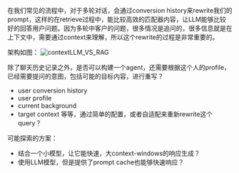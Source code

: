 在我们常见的流程中，对于多轮对话，会通过conversion history来rewrite我们的prompt，这样的在retrieve过程中，能比较高效的匹配器内容，让LLM能够比较好的回答用户问题。因为多轮中客户的问题，很多情况是追问的，很多信息就是在上下文中，需要通过context来理解，所以这个rewrite的过程是非常重要的。

架构如图：
![contextLLM_VS_RAG](./上下文感知RAG_EnhancingRAGwithContextualRetrieval_20241118/RAG_0-1729080789691.gif)

除了聊天历史记录之外，是否可以构建一个agent，还需要根据这个人的profile，已经需要提问的意图，包括可能的目标内容，进行重写？

- user conversion history
- user profile
- current background
- target context
等等，通过简单的配置，或者自适配来重新rewrite这个query？

可能探索的方案：

- 结合一个小模型，让它能快速，大context-windows的响应生成？
- 使用LLM模型，但是提供了prompt cache也能够快速响应？